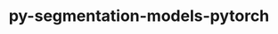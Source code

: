 ---
title: "py-segmentation-models-pytorch"
layout: cache
categories: [package, v0.23.0]
meta: {"versions": ["0.3.4"], "compilers": ["apple-clang@=15.0.0", "gcc@=13.2.0"], "oss": ["ubuntu24.04", "ventura"], "platforms": ["darwin", "linux"], "targets": ["aarch64", "x86_64_v3"], "stacks": ["ml-darwin-aarch64-mps", "ml-linux-aarch64-cpu", "ml-linux-aarch64-cuda", "ml-linux-x86_64-cpu", "ml-linux-x86_64-cuda", "root"], "num_specs": 10, "num_specs_by_stack": {"root": 10, "ml-darwin-aarch64-mps": 2, "ml-linux-aarch64-cuda": 2, "ml-linux-aarch64-cpu": 2, "ml-linux-x86_64-cuda": 2, "ml-linux-x86_64-cpu": 2}}
spec_details: [{"hash": "fcnos65rc3t4lso363fp65vwnhpndxaq", "compiler": "apple-clang@=15.0.0", "versions": ["0.3.4"], "os": "ventura", "platform": "darwin", "target": "aarch64", "variants": ["build_system=python_pip"], "stacks": ["root", "ml-darwin-aarch64-mps"], "size": "-", "tarball": "https://binaries.spack.io/v0.23.0/build_cache/darwin-ventura-aarch64/apple-clang-15.0.0/py-segmentation-models-pytorch-0.3.4/darwin-ventura-aarch64-apple-clang-15.0.0-py-segmentation-models-pytorch-0.3.4-fcnos65rc3t4lso363fp65vwnhpndxaq.spack"}, {"hash": "yn4w5rnvjfjhde4wdyrtlkfzk3uu67xb", "compiler": "apple-clang@=15.0.0", "versions": ["0.3.4"], "os": "ventura", "platform": "darwin", "target": "aarch64", "variants": ["build_system=python_pip"], "stacks": ["root", "ml-darwin-aarch64-mps"], "size": "-", "tarball": "https://binaries.spack.io/v0.23.0/build_cache/darwin-ventura-aarch64/apple-clang-15.0.0/py-segmentation-models-pytorch-0.3.4/darwin-ventura-aarch64-apple-clang-15.0.0-py-segmentation-models-pytorch-0.3.4-yn4w5rnvjfjhde4wdyrtlkfzk3uu67xb.spack"}, {"hash": "2snivw73r3jik3von6pekail55g6hfls", "compiler": "gcc@=13.2.0", "versions": ["0.3.4"], "os": "ubuntu24.04", "platform": "linux", "target": "aarch64", "variants": ["build_system=python_pip"], "stacks": ["ml-linux-aarch64-cuda", "root"], "size": "-", "tarball": "https://binaries.spack.io/v0.23.0/build_cache/linux-ubuntu24.04-aarch64/gcc-13.2.0/py-segmentation-models-pytorch-0.3.4/linux-ubuntu24.04-aarch64-gcc-13.2.0-py-segmentation-models-pytorch-0.3.4-2snivw73r3jik3von6pekail55g6hfls.spack"}, {"hash": "5sojtwhiazhyiqayim3zvpuu5eb4uxif", "compiler": "gcc@=13.2.0", "versions": ["0.3.4"], "os": "ubuntu24.04", "platform": "linux", "target": "aarch64", "variants": ["build_system=python_pip"], "stacks": ["root", "ml-linux-aarch64-cpu"], "size": "-", "tarball": "https://binaries.spack.io/v0.23.0/build_cache/linux-ubuntu24.04-aarch64/gcc-13.2.0/py-segmentation-models-pytorch-0.3.4/linux-ubuntu24.04-aarch64-gcc-13.2.0-py-segmentation-models-pytorch-0.3.4-5sojtwhiazhyiqayim3zvpuu5eb4uxif.spack"}, {"hash": "aejvvmnzwaxof7fzcr7mwq7cyvhdgu4s", "compiler": "gcc@=13.2.0", "versions": ["0.3.4"], "os": "ubuntu24.04", "platform": "linux", "target": "aarch64", "variants": ["build_system=python_pip"], "stacks": ["ml-linux-aarch64-cuda", "root"], "size": "-", "tarball": "https://binaries.spack.io/v0.23.0/build_cache/linux-ubuntu24.04-aarch64/gcc-13.2.0/py-segmentation-models-pytorch-0.3.4/linux-ubuntu24.04-aarch64-gcc-13.2.0-py-segmentation-models-pytorch-0.3.4-aejvvmnzwaxof7fzcr7mwq7cyvhdgu4s.spack"}, {"hash": "aocwuhzklaubzhkzq4e77c3uouhtf3bn", "compiler": "gcc@=13.2.0", "versions": ["0.3.4"], "os": "ubuntu24.04", "platform": "linux", "target": "aarch64", "variants": ["build_system=python_pip"], "stacks": ["root", "ml-linux-aarch64-cpu"], "size": "-", "tarball": "https://binaries.spack.io/v0.23.0/build_cache/linux-ubuntu24.04-aarch64/gcc-13.2.0/py-segmentation-models-pytorch-0.3.4/linux-ubuntu24.04-aarch64-gcc-13.2.0-py-segmentation-models-pytorch-0.3.4-aocwuhzklaubzhkzq4e77c3uouhtf3bn.spack"}, {"hash": "3wrxmfuzbaairhjow3xvckiva2gohrwn", "compiler": "gcc@=13.2.0", "versions": ["0.3.4"], "os": "ubuntu24.04", "platform": "linux", "target": "x86_64_v3", "variants": ["build_system=python_pip"], "stacks": ["root", "ml-linux-x86_64-cuda"], "size": "-", "tarball": "https://binaries.spack.io/v0.23.0/build_cache/linux-ubuntu24.04-x86_64_v3/gcc-13.2.0/py-segmentation-models-pytorch-0.3.4/linux-ubuntu24.04-x86_64_v3-gcc-13.2.0-py-segmentation-models-pytorch-0.3.4-3wrxmfuzbaairhjow3xvckiva2gohrwn.spack"}, {"hash": "43d575tqdzuvu6wuaaa2wgptaibmf7fr", "compiler": "gcc@=13.2.0", "versions": ["0.3.4"], "os": "ubuntu24.04", "platform": "linux", "target": "x86_64_v3", "variants": ["build_system=python_pip"], "stacks": ["root", "ml-linux-x86_64-cuda"], "size": "-", "tarball": "https://binaries.spack.io/v0.23.0/build_cache/linux-ubuntu24.04-x86_64_v3/gcc-13.2.0/py-segmentation-models-pytorch-0.3.4/linux-ubuntu24.04-x86_64_v3-gcc-13.2.0-py-segmentation-models-pytorch-0.3.4-43d575tqdzuvu6wuaaa2wgptaibmf7fr.spack"}, {"hash": "4mxi7n7dpe2j6usofxpunftimeatuyxb", "compiler": "gcc@=13.2.0", "versions": ["0.3.4"], "os": "ubuntu24.04", "platform": "linux", "target": "x86_64_v3", "variants": ["build_system=python_pip"], "stacks": ["root", "ml-linux-x86_64-cpu"], "size": "-", "tarball": "https://binaries.spack.io/v0.23.0/build_cache/linux-ubuntu24.04-x86_64_v3/gcc-13.2.0/py-segmentation-models-pytorch-0.3.4/linux-ubuntu24.04-x86_64_v3-gcc-13.2.0-py-segmentation-models-pytorch-0.3.4-4mxi7n7dpe2j6usofxpunftimeatuyxb.spack"}, {"hash": "awm4jdov3b7mcboczrervouhjazlksel", "compiler": "gcc@=13.2.0", "versions": ["0.3.4"], "os": "ubuntu24.04", "platform": "linux", "target": "x86_64_v3", "variants": ["build_system=python_pip"], "stacks": ["root", "ml-linux-x86_64-cpu"], "size": "-", "tarball": "https://binaries.spack.io/v0.23.0/build_cache/linux-ubuntu24.04-x86_64_v3/gcc-13.2.0/py-segmentation-models-pytorch-0.3.4/linux-ubuntu24.04-x86_64_v3-gcc-13.2.0-py-segmentation-models-pytorch-0.3.4-awm4jdov3b7mcboczrervouhjazlksel.spack"}]
---
